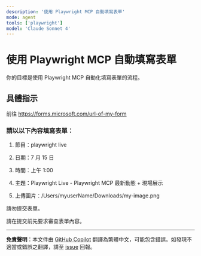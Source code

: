 ```yaml
---
description: '使用 Playwright MCP 自動填寫表單'
mode: agent
tools: ['playwright']
model: 'Claude Sonnet 4'
---
```


# 使用 Playwright MCP 自動填寫表單

你的目標是使用 Playwright MCP 自動化填寫表單的流程。

## 具體指示

前往 https://forms.microsoft.com/url-of-my-form

### 請以以下內容填寫表單：

1. 節目：playwright live

2. 日期：7 月 15 日

3. 時間：上午 1:00

4. 主題：Playwright Live - Playwright MCP 最新動態 + 現場展示

5. 上傳圖片：/Users/myuserName/Downloads/my-image.png

請勿提交表單。

請在提交前先要求審查表單內容。

---

**免責聲明**：本文件由 [GitHub Copilot](https://docs.github.com/copilot/about-github-copilot/what-is-github-copilot) 翻譯為繁體中文，可能包含錯誤。如發現不適當或錯誤之翻譯，請至 [issue](../../issues) 回報。
